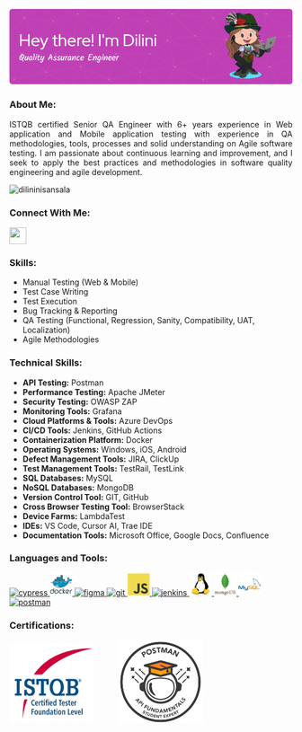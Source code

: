 ![Header](./github-header-image.png)

<h3 align="left">About Me:</h3>
<p align="justify">ISTQB certified Senior QA Engineer with 6+ years experience in Web application and Mobile application testing with experience in QA methodologies, tools, processes and solid understanding on Agile software testing. I am passionate about continuous learning and improvement, and I seek to apply the best practices and methodologies in software quality engineering and agile development.</p>

<p align="left"> <img src="https://komarev.com/ghpvc/?username=dilininisansala&label=Profile%20views&color=0e75b6&style=flat" alt="dilininisansala" /> </p>

<h3 align="left">Connect With Me:</h3>
<p align="left">
<a href="https://www.linkedin.com/in/dilini-nisansala-seniorqa/" target="blank"><img align="center" src="https://cdn3.iconfinder.com/data/icons/inficons/512/linkedin.png" height="30" width="30"/></a>
</p>

<h3 align="left">Skills:</h3>
<ul>
<li>Manual Testing (Web & Mobile)</li>
<li>Test Case Writing</li>
<li>Test Execution</li>
<li>Bug Tracking & Reporting</li>  
<li>QA Testing (Functional, Regression, Sanity, Compatibility, UAT, Localization)</li>
<li>Agile Methodologies</li>
</ul>

<h3 align="left">Technical Skills:</h3>
<ul>
<li><b>API Testing:</b> Postman</li>
<li><b>Performance Testing:</b> Apache JMeter</li>
<li><b>Security Testing:</b> OWASP ZAP</li>  
<li><b>Monitoring Tools:</b> Grafana</li>
<li><b>Cloud Platforms & Tools:</b> Azure DevOps</li>    
<li><b>CI/CD Tools:</b> Jenkins, GitHub Actions</li>  
<li><b>Containerization Platform:</b> Docker</li> 
<li><b>Operating Systems:</b> Windows, iOS, Android</li> 
<li><b>Defect Management Tools:</b> JIRA, ClickUp</li>
<li><b>Test Management Tools:</b> TestRail, TestLink</li>
<li><b>SQL Databases:</b> MySQL</li>
<li><b>NoSQL Databases:</b> MongoDB</li>
<li><b>Version Control Tool:</b> GIT, GitHub </li>
<li><b>Cross Browser Testing Tool:</b> BrowserStack</li>
<li><b>Device Farms:</b> LambdaTest</li>
<li><b>IDEs:</b> VS Code, Cursor AI, Trae IDE</li>
<li><b>Documentation Tools:</b> Microsoft Office, Google Docs, Confluence</li>
</ul>

<h3 align="left">Languages and Tools:</h3>
<p align="left"> <a href="https://www.cypress.io" target="_blank" rel="noreferrer"> <img src="https://raw.githubusercontent.com/simple-icons/simple-icons/6e46ec1fc23b60c8fd0d2f2ff46db82e16dbd75f/icons/cypress.svg" alt="cypress" width="40" height="40"/> </a> <a href="https://www.docker.com/" target="_blank" rel="noreferrer"> <img src="https://raw.githubusercontent.com/devicons/devicon/master/icons/docker/docker-original-wordmark.svg" alt="docker" width="40" height="40"/> </a> <a href="https://www.figma.com/" target="_blank" rel="noreferrer"> <img src="https://www.vectorlogo.zone/logos/figma/figma-icon.svg" alt="figma" width="40" height="40"/> </a> <a href="https://git-scm.com/" target="_blank" rel="noreferrer"> <img src="https://www.vectorlogo.zone/logos/git-scm/git-scm-icon.svg" alt="git" width="40" height="40"/> </a> <a href="https://developer.mozilla.org/en-US/docs/Web/JavaScript" target="_blank" rel="noreferrer"> <img src="https://raw.githubusercontent.com/devicons/devicon/master/icons/javascript/javascript-original.svg" alt="javascript" width="40" height="40"/> </a> <a href="https://www.jenkins.io" target="_blank" rel="noreferrer"> <img src="https://www.vectorlogo.zone/logos/jenkins/jenkins-icon.svg" alt="jenkins" width="40" height="40"/> </a> <a href="https://www.linux.org/" target="_blank" rel="noreferrer"> <img src="https://raw.githubusercontent.com/devicons/devicon/master/icons/linux/linux-original.svg" alt="linux" width="40" height="40"/> </a> <a href="https://www.mongodb.com/" target="_blank" rel="noreferrer"> <img src="https://raw.githubusercontent.com/devicons/devicon/master/icons/mongodb/mongodb-original-wordmark.svg" alt="mongodb" width="40" height="40"/> </a> <a href="https://www.mysql.com/" target="_blank" rel="noreferrer"> <img src="https://raw.githubusercontent.com/devicons/devicon/master/icons/mysql/mysql-original-wordmark.svg" alt="mysql" width="40" height="40"/> </a> <a href="https://postman.com" target="_blank" rel="noreferrer"> <img src="https://www.vectorlogo.zone/logos/getpostman/getpostman-icon.svg" alt="postman" width="40" height="40"/> </a> </p>

<h3 align="left">Certifications:</h3>
<div align="left">
  <img src="ISTQB.jpg" alt="ISTQB" width="150px" style="margin-right: 40px;">  
  <img src="assertion-MUzmA8BxSqSXezGN6SqwYA.png" alt="Postman API Fundamentals Student Expert Badge" width="150px">
</div>
